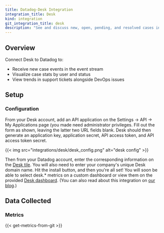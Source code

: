 ```yaml
---
title: Datadog-Desk Integration
integration_title: Desk
kind: integration
git_integration_title: desk
description: "See and discuss new, open, pending, and resolved cases in your event stream."
---
```

## Overview

Connect Desk to Datadog to:

  * Receive new case events in the event stream
  * Visualize case stats by user and status
  * View trends in support tickets alongside DevOps issues

## Setup
### Configuration

From your Desk account, add an API application on the Settings -> API -> My Applications page (you made need administrator privileges.
Fill out the form as shown, leaving the latter two URL fields blank. Desk should then generate an application key, application secret, API access token, and API access token secret.

{{< img src="integrations/desk/desk_config.png" alt="desk config" >}}

Then from your Datadog account, enter the corresponding information on the [Desk tile][1]. You will also need to enter your company's unique Desk domain name.
Hit the install button, and then you're all set! You will soon be able to select desk.* metrics on a custom dashboard or view them on the provided [Desk dashboard][2]. (You can also read about this integration on [our blog][3].)

## Data Collected
### Metrics

{{< get-metrics-from-git >}}

[1]: https://app.datadoghq.com/account/settings#integrations/desk
[2]: https://app.datadoghq.com/screen/integration/desk
[3]: https://www.datadoghq.com/blog/keep-support-team-page-salesforce-desk-integration/